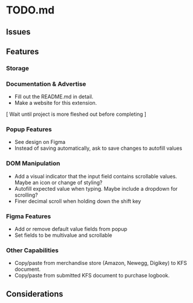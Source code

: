 # **TODO.md**

## **Issues**

## **Features**

### Storage

### Documentation & Advertise

- Fill out the README.md in detail.
- Make a website for this extension.

[ Wait until project is more fleshed out before completing ]

### Popup Features

- See design on Figma
- Instead of saving automatically, ask to save changes to autofill values

### DOM Manipulation

- Add a visual indicator that the input field contains scrollable values. Maybe an icon or change of styling?
- Autofill expected value when typing. Maybe include a dropdown for scrolling?
- Finer decimal scroll when holding down the shift key

### Figma Features

- Add or remove default value fields from popup
- Set fields to be multivalue and scrollable

### Other Capabilities

- Copy/paste from merchandise store (Amazon, Newegg, Digikey) to KFS document.
- Copy/paste from submitted KFS document to purchase logbook.

## **Considerations**
